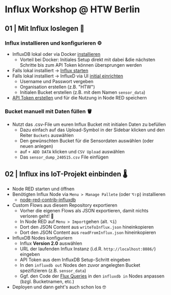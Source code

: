 # Influx Workshop @ HTW Berlin

## 01 | Mit Influx loslegen 🚀

### Influx installieren und konfigurieren ⚙️

- InfluxDB lokal oder via Docker [installieren](https://docs.influxdata.com/influxdb/v2/install/)
  - Vorteil bei Docker: Initiales Setup direkt mit dabei &die nächsten Schritte bis zum API Token können übersprungen werden
- Falls lokal installiert -> [Influx starten](https://docs.influxdata.com/influxdb/v2/install/#start-influxdb)
- Falls lokal installiert -> InfluxD via UI [initial einrichten](https://docs.influxdata.com/influxdb/v2/get-started/setup/)
  - Username und Passwort vergeben
  - Organisation erstellen (z.B. "HTW")
  - Initialen Bucket erstellen (z.B. mit dem Namen `sensor_data`)
- [API Token erstellen](https://docs.influxdata.com/influxdb/v2/admin/tokens/create-token/) und für die Nutzung in Node RED speichern

### Bucket manuell mit Daten füllen 🪣

- Nutzt das .csv-File um euren Influx Bucket mit initialen Daten zu befüllen
  - Dazu einfach auf das Upload-Symbol in der Sidebar klicken und den Reiter `Buckets` auswählen
  - Den gewünschten Bucket für die Sensordaten auswählen (oder neuen anlegen)
  - auf `+ ADD DATA` klicken und `CSV Upload` auswählen
  - Das `sensor_dump_240515.csv` File einfügen

## 02 | Influx ins IoT-Projekt einbinden 🌡️

- Node RED starten und öffnen
- Benötigten Influx Node via `Menu > Manage Pallete` (oder <kbd>⌥⇧p</kbd>) installieren
  - [node-red-contrib-influxdb](https://flows.nodered.org/node/node-red-contrib-influxdb)
- Custom Flows aus diesem Repository exportieren
  - Vorher die eigenen Flows als JSON exportieren, damit nichts verloren geht! 🚨
  - In Node RED auf `Menu > Import`gehen (alt. <kbd>⌥i</kbd>)
  - Dort den JSON Content aus `writeToInflux.json` hineinkopieren
  - Dort den JSON Content aus `readFromInflux.json` hineinkopieren
- InfluxDB Nodes konfiguriern
  - Influx **Version 2.0** auswählen
  - URL der laufenden Influx Instanz (i.d.R. `http://localhost:8086/`) eingeben
  - API Token aus dem InfluxDB Setup-Schritt eingeben
  - In den `influxdb out` Nodes den zuvor angelegten Bucket spezifizieren (z.B. `sensor_data`)
  - Ggf. den Code der [Flux Queries](https://docs.influxdata.com/flux/v0/get-started/query-basics/) in den `influxdb in` Nodes anpassen (bzgl. Bucketnamen, etc.)
- Deployen und dann geht's auch schon los 🤓
